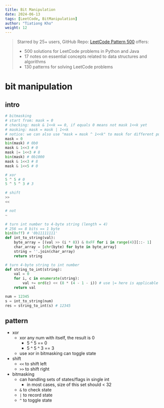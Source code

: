 ```yaml
---
title: Bit Manipulation
date: 2024-06-13
tags: [LeetCode, BitManipulation]
author: "Tiationg Kho"
weight: 12
---
```

>Starred by 25+ users, GitHub Repo: <a href="https://github.com/tiationg-kho/leetcode-pattern-500" target="_blank">LeetCode Pattern 500</a> offers:
>- 500 solutions for LeetCode problems in Python and Java
>- 17 notes on essential concepts related to data structures and algorithms
>- 130 patterns for solving LeetCode problems

# bit manipulation

## intro

```python
# bitmasking
# start from: mask = 0
# checking: mask & 1<<k == 0, if equals 0 means not mask 1<<k yet
# masking: mask = mask | 1<<k
# notice: we can also use "mask = mask ^ 1<<k" to mask for different purpose (toggle)
mask = 0
bin(mask) # 0b0
mask & 1<<3 # 0
mask |= 1<<3 # 8
bin(mask) # 0b1000
mask & 1<<3 # 8
mask & 1<<5 # 0

# xor
5 ^ 5 # 0
5 ^ 5 ^ 3 # 3

# shift
>>
<<

# not
~

# turn int number to 4-byte string (length = 4)
# 256 == 8 bits == 1 byte
bin(0xff) # '0b11111111'
def int_to_string(val):
    byte_array = [(val >> (i * 8)) & 0xFF for i in range(4)][::- 1]
    char_array = [chr(byte) for byte in byte_array]
    string = ''.join(char_array)
    return string

# turn 4-byte string to int number
def string_to_int(string):
    val = 0
    for i, c in enumerate(string):
        val += ord(c) << (8 * (4 - 1 - i)) # use |= here is applicable too
    return val

num = 12345
s = int_to_string(num)
res = string_to_int(s) # 12345
```

## pattern

- xor
    - xor any num with itself, the result is 0
        - 5 ^ 5 == 0
        - 5 ^ 5 ^ 3 == 3
    - use xor in bitmasking can toggle state
- shift
    - `<<` to shift left
    - `>>` to shift right
- bitmasking
    - can handling sets of states/flags in single int
        - in most cases, size of this set should < 32
    - `&` to check state
    - `|` to record state
    - `^` to toggle state